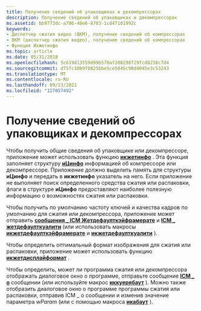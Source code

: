 ```yaml
---
title: Получение сведений об упаковщиках и декомпрессорах
description: Получение сведений об упаковщиках и декомпрессорах
ms.assetid: bb9773dc-a706-40e6-8703-1cd47101992c
keywords:
- Диспетчер сжатия видео (ВКМ), получение сведений об компрессорах
- ВКМ (диспетчер сжатия видео), получение сведений об компрессорах
- Функция Икжетинфо
ms.topic: article
ms.date: 05/31/2018
ms.openlocfilehash: 5c619d13559d99b570af200298f29fcd8238c7d4
ms.sourcegitcommit: d75fc10b9f0825bbe5ce5045c90d4045e3c53243
ms.translationtype: MT
ms.contentlocale: ru-RU
ms.lasthandoff: 09/13/2021
ms.locfileid: "127057492"
---
```

# <a name="getting-information-about-compressors-and-decompressors"></a>Получение сведений об упаковщиках и декомпрессорах

Чтобы получить общие сведения об упаковщике или декомпрессоре, приложение может использовать функцию [**икжетинфо**](/windows/desktop/api/Vfw/nf-vfw-icgetinfo) . Эта функция заполняет структуру [**иЦинфо**](/windows/desktop/api/Vfw/ns-vfw-icinfo) информацией об компрессоре или декомпрессоре. Приложение должно выделить память для структуры **иЦинфо** и передать в **икжетинфо** указатель на него. Если приложение не выполняет поиск определенного средства сжатия или распаковки, флаги в структуре **иЦинфо** предоставляют наиболее полезную информацию о возможностях сжатия или распаковки.

Чтобы получить по умолчанию частоту ключей и качества кадров по умолчанию для сжатия или декомпрессора, приложение может отправить [**сообщения \_ ICM Жетдефаулткэйфрамерате**](icm-getdefaultkeyframerate.md) и [**ICM \_ жетдефаулткуалити**](icm-getdefaultquality.md) (или использовать макросы [**икжетдефаулткэйфрамерате**](/windows/desktop/api/Vfw/nf-vfw-icgetdefaultkeyframerate) и [**икжетдефаулткуалити**](/windows/desktop/api/Vfw/nf-vfw-icgetdefaultquality) ).

Чтобы определить оптимальный формат изображения для сжатия или распаковки, приложение может использовать функцию [**икжетдисплайформат**](/windows/desktop/api/Vfw/nf-vfw-icgetdisplayformat) .

Чтобы определить, может ли программа сжатия или декомпрессора отображать диалоговое окно о программе, отправьте сообщение [**ICM \_ о**](icm-about.md) сообщении (или используйте макрос [**иккуерябаут**](/windows/desktop/api/Vfw/nf-vfw-icqueryabout) ). Можно также отобразить диалоговое окно о программе программы сжатия или распаковки, отправив ICM \_ о сообщении и изменив значение параметра *wParam* (или с помощью макроса [**икабаут**](/windows/desktop/api/Vfw/nf-vfw-icabout) ).

 

 




